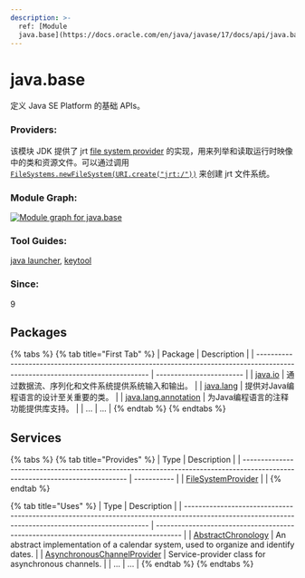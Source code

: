 ```yaml
---
description: >-
  ref: [Module
  java.base](https://docs.oracle.com/en/java/javase/17/docs/api/java.base/module-summary.html)
---
```


# java.base

定义 Java SE Platform 的基础 APIs。

### Providers:

该模块 JDK 提供了 jrt  [file system provider](https://docs.oracle.com/en/java/javase/17/docs/api/java.base/java/nio/file/spi/FileSystemProvider.html) 的实现，用来列举和读取运行时映像中的类和资源文件。可以通过调用 [`FileSystems.newFileSystem(URI.create("jrt:/"))`](https://docs.oracle.com/en/java/javase/17/docs/api/java.base/java/nio/file/FileSystems.html#newFileSystem\(java.net.URI,java.util.Map\))  来创建 jrt 文件系统。

### Module Graph:

[![Module graph for java.base](https://docs.oracle.com/en/java/javase/17/docs/api/java.base/module-graph.svg)](https://docs.oracle.com/en/java/javase/17/docs/api/java.base/module-graph.svg)

### Tool Guides:

[java launcher](https://docs.oracle.com/en/java/javase/17/docs/specs/man/java.html), [keytool](https://docs.oracle.com/en/java/javase/17/docs/specs/man/keytool.html)

### Since:

9

## Packages

{% tabs %}
{% tab title="First Tab" %}
| Package                                                                                                                        | Description              |
| ------------------------------------------------------------------------------------------------------------------------------ | ------------------------ |
| [java.io](https://docs.oracle.com/en/java/javase/17/docs/api/java.base/java/io/package-summary.html)                           | 通过数据流、序列化和文件系统提供系统输入和输出。 |
| [java.lang](https://docs.oracle.com/en/java/javase/17/docs/api/java.base/java/lang/package-summary.html)                       | 提供对Java编程语言的设计至关重要的类。    |
| [java.lang.annotation](https://docs.oracle.com/en/java/javase/17/docs/api/java.base/java/lang/annotation/package-summary.html) | 为Java编程语言的注释功能提供库支持。     |
| ...                                                                                                                            | ...                      |
{% endtab %}
{% endtabs %}

## Services

{% tabs %}
{% tab title="Provides" %}
| Type                                                                                                                         | Description |
| ---------------------------------------------------------------------------------------------------------------------------- | ----------- |
| [FileSystemProvider](https://docs.oracle.com/en/java/javase/17/docs/api/java.base/java/nio/file/spi/FileSystemProvider.html) |             |
{% endtab %}

{% tab title="Uses" %}
| Type                                                                                                                                               | Description                                                                           |
| -------------------------------------------------------------------------------------------------------------------------------------------------- | ------------------------------------------------------------------------------------- |
| [AbstractChronology](https://docs.oracle.com/en/java/javase/17/docs/api/java.base/java/time/chrono/AbstractChronology.html)                        | An abstract implementation of a calendar system, used to organize and identify dates. |
| [AsynchronousChannelProvider](https://docs.oracle.com/en/java/javase/17/docs/api/java.base/java/nio/channels/spi/AsynchronousChannelProvider.html) | Service-provider class for asynchronous channels.                                     |
| ...                                                                                                                                                | ...                                                                                   |
{% endtab %}
{% endtabs %}

